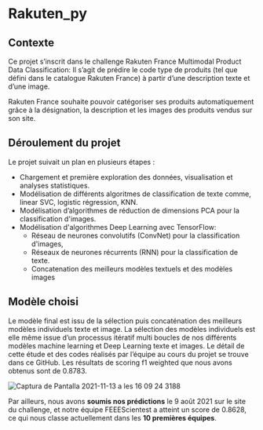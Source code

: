 # Rakuten_py

## Contexte

Ce projet s’inscrit dans le challenge Rakuten France Multimodal Product Data Classification: Il s’agit de prédire le code type de produits (tel que défini dans le catalogue Rakuten France) à partir d’une description texte et d’une image.

Rakuten France souhaite pouvoir catégoriser ses produits automatiquement grâce à la désignation, la description et les images des produits vendus sur son site.

## Déroulement du projet

Le projet suivait un plan en plusieurs étapes :
* Chargement et première exploration des données, visualisation et analyses statistiques.
* Modélisation de différents algoritmes de classification de texte comme, linear SVC, logistic régression, KNN.
* Modélisation d’algorithmes de  réduction de dimensions PCA pour la classification d'images.
* Modélisation d'algorithmes Deep Learning avec TensorFlow:
  * Réseau de neurones convolutifs (ConvNet) pour la classification d'images,
  * Réseaux de neurones récurrents (RNN) pour la classification de texte.
  * Concatenation des meilleurs modèles textuels et des modèles images

## Modèle choisi

Le modèle final est issu de la sélection puis concaténation des meilleurs modèles individuels texte et image. La sélection des modèles individuels est elle même issue d’un processus itératif multi boucles de nos différents modèles machine learning et Deep Learning texte et images.
Le détail de cette étude et des codes réalisés par l’équipe au cours du projet se trouve dans ce GitHub.
Les résultats de scoring f1 weighted que nous avons obtenus sont de 0.8783.

![Captura de Pantalla 2021-11-13 a les 16 09 24 3188](https://user-images.githubusercontent.com/8598179/141648932-5ca4f7f9-8ddd-46d6-b96b-f33dc815af3b.png)

Par ailleurs, nous avons **soumis nos prédictions** le 9 août 2021 sur le site du challenge, et notre équipe FEEEScientest a atteint un score de 0.8628, ce qui nous classe actuellement dans les **10 premières équipes**.
